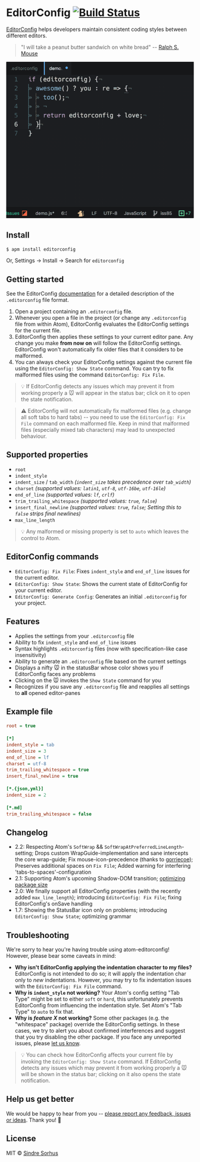 # EditorConfig [![Build Status](https://travis-ci.org/sindresorhus/atom-editorconfig.svg?branch=master)](https://travis-ci.org/sindresorhus/atom-editorconfig)

[EditorConfig](http://editorconfig.org) helps developers maintain consistent coding styles between different editors.

> "I will take a peanut butter sandwich on white bread" -- [Ralph S. Mouse](https://www.youtube.com/watch?v=3funeDWFr9g)

![](https://raw.githubusercontent.com/sindresorhus/atom-editorconfig/master/fievel-mousekewitz48.gif)


## Install

```
$ apm install editorconfig
```

Or, Settings → Install → Search for `editorconfig`


## Getting started

See the EditorConfig [documentation](http://editorconfig.org) for a detailed description of the `.editorconfig` file format.

1. Open a project containing an `.editorconfig` file.
2. Whenever you open a file in the project (or change any `.editorconfig` file from within Atom), EditorConfig evaluates the EditorConfig settings for the current file.
3. EditorConfig then applies these settings to your current editor pane. Any change you make **from now on** will follow the EditorConfig settings. EditorConfig won't automatically fix older files that it considers to be malformed.
4. You can always check your EditorConfig settings against the current file using the `EditorConfig: Show State` command. You can try to fix malformed files using the command `EditorConfig: Fix File`.

> :bulb: If EditorConfig detects any issues which may prevent it from working properly a :mouse: will appear in the status bar; click on it to open the state notification.

> :warning: EditorConfig will not automatically fix malformed files (e.g. change all soft tabs to hard tabs) -- you need to use the `EditorConfig: Fix File` command on each malformed file. Keep in mind that malformed files (especially mixed tab characters) may lead to unexpected behaviour.


## Supported properties

- `root`
- `indent_style`
- `indent_size` / `tab_width` *(`indent_size` takes precedence over `tab_width`)*
- `charset` *(supported values: `latin1`, `utf-8`, `utf-16be`, `utf-16le`)*
- `end_of_line` *(supported values: `lf`, `crlf`)*
- `trim_trailing_whitespace` *(supported values: `true`, `false`)*
- `insert_final_newline` *(supported values: `true`, `false`; Setting this to `false` strips final newlines)*
- `max_line_length`

> :bulb: Any malformed or missing property is set to `auto` which leaves the control to Atom.

## EditorConfig commands

- `EditorConfig: Fix File`: Fixes `indent_style` and `end_of_line` issues for the current editor.
- `EditorConfig: Show State`: Shows the current state of EditorConfig for your current editor.
- `EditorConfig: Generate Config`: Generates an initial `.editorconfig` for your project.


## Features

- Applies the settings from your `.editorconfig` file
- Ability to fix `indent_style` and `end_of_line` issues
- Syntax highlights `.editorconfig` files (now with specification-like case insensitivity)
- Ability to generate an `.editorconfig` file based on the current settings
- Displays a nifty :mouse: in the statusBar whose color shows you if EditorConfig faces any problems
- Clicking on the :mouse: invokes the `Show State` command for you
- Recognizes if you save any `.editorconfig` file and reapplies all settings to **all** opened editor-panes


## Example file

```ini
root = true

[*]
indent_style = tab
indent_size = 3
end_of_line = lf
charset = utf-8
trim_trailing_whitespace = true
insert_final_newline = true

[*.{json,yml}]
indent_size = 2

[*.md]
trim_trailing_whitespace = false
```


## Changelog

- 2.2: Respecting Atom's `SoftWrap` && `SoftWrapAtPreferredLineLength`-setting; Drops custom WrapGuide-implementation and sane intercepts the core wrap-guide; Fix mouse-icon-precedence (thanks to [gorriecoe](https://github.com/gorriecoe)); Preserves additional spaces on `Fix File`; Added warning  for interfering 'tabs-to-spaces'-configuration
- 2.1: Supporting Atom's upcoming Shadow-DOM transition; [optimizing package size](https://github.com/sindresorhus/atom-editorconfig/pull/153)
- 2.0: We finally support all EditorConfig properties (with the recently added `max_line_length`); introducing `EditorConfig: Fix File`; fixing EditorConfig's onSave handling
- 1.7: Showing the StatusBar icon only on problems; introducing `EditorConfig: Show State`; optimizing grammar


## Troubleshooting

We're sorry to hear you're having trouble using atom-editorconfig! However, please bear some caveats in mind:

- **Why isn't EditorConfig applying the indentation character to my files?** EditorConfig is not intended to do so; it will apply the indentation char only to *new* indentations. However, you may try to fix indentation issues with the `EditorConfig: Fix File` command.
- **Why is `indent_style` not working?** Your Atom's config setting "Tab Type" might be set to either `soft` or `hard`, this unfortunately prevents EditorConfig from influencing the indentation style. Set Atom's "Tab Type" to `auto` to fix that.
- **Why is _feature X_ not working?** Some other packages (e.g. the "whitespace" package) override the EditorConfig settings. In these cases, we try to alert you about confirmed interferences and suggest that you try disabling the other package. If you face any unreported issues, please [let us know](https://github.com/sindresorhus/atom-editorconfig/issues/new).

> :bulb: You can check how EditorConfig affects your current file by invoking the `EditorConfig: Show State` command. If EditorConfig detects any issues which may prevent it from working properly a  :mouse: will be shown in the status bar; clicking on it also opens the state notification.


## Help us get better

We would be happy to hear from you -- [please report any feedback, issues or ideas](https://github.com/sindresorhus/atom-editorconfig/issues/new). Thank you! :gift_heart:


## License

MIT © [Sindre Sorhus](https://sindresorhus.com)
